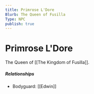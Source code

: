 ```yaml
---
title: Primrose L'Dore
Blurb: The Queen of Fusilla
Type: NPC
publish: true
---
```

# Primrose L'Dore

The Queen of [[The Kingdom of Fusilla]]. 

##### Relationships
- Bodyguard: [[Edwin]]